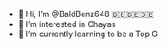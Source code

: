 - 👋 Hi, I’m @BaldBenz648 🇩🇪🇩🇪🇩🇪
- 👀 I’m interested in Chayas
- 🌱 I’m currently learning to be a Top G 
